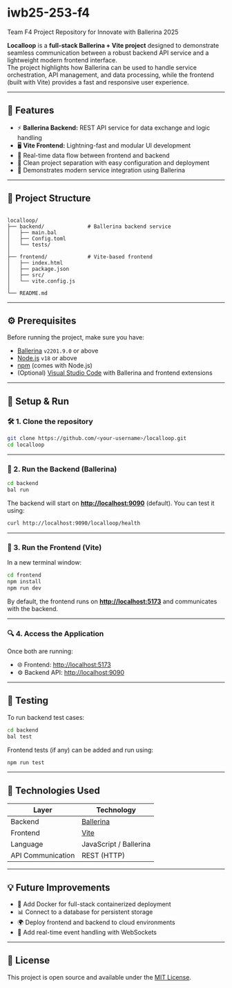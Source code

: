 # iwb25-253-f4
Team F4 Project Repository for Innovate with Ballerina 2025

**Localloop** is a **full-stack Ballerina + Vite project** designed to demonstrate seamless communication between a robust backend API service and a lightweight modern frontend interface.  
The project highlights how Ballerina can be used to handle service orchestration, API management, and data processing, while the frontend (built with Vite) provides a fast and responsive user experience.

---

## 🚀 Features

- ⚡ **Ballerina Backend:** REST API service for data exchange and logic handling  
- 🖥️ **Vite Frontend:** Lightning-fast and modular UI development  
- 🔄 Real-time data flow between frontend and backend  
- 🧩 Clean project separation with easy configuration and deployment  
- 🧠 Demonstrates modern service integration using Ballerina  

---

## 🧠 Project Structure

```

localloop/
├── backend/              # Ballerina backend service
│   ├── main.bal
│   ├── Config.toml
│   └── tests/
│
├── frontend/             # Vite-based frontend
│   ├── index.html
│   ├── package.json
│   ├── src/
│   └── vite.config.js
│
└── README.md

````

---

## ⚙️ Prerequisites

Before running the project, make sure you have:

- [Ballerina](https://ballerina.io/downloads/) `v2201.9.0` or above  
- [Node.js](https://nodejs.org/en/download/) `v18` or above  
- [npm](https://www.npmjs.com/) (comes with Node.js)  
- (Optional) [Visual Studio Code](https://code.visualstudio.com/) with Ballerina and frontend extensions

---

## 🧩 Setup & Run

### 🛠️ 1. Clone the repository
```bash
git clone https://github.com/<your-username>/localloop.git
cd localloop
````

---

### 🧱 2. Run the Backend (Ballerina)

```bash
cd backend
bal run
```

The backend will start on **[http://localhost:9090](http://localhost:9090)** (default).
You can test it using:

```bash
curl http://localhost:9090/localloop/health
```

---

### 🎨 3. Run the Frontend (Vite)

In a new terminal window:

```bash
cd frontend
npm install
npm run dev
```

By default, the frontend runs on **[http://localhost:5173](http://localhost:5173)** and communicates with the backend.

---

### 🔍 4. Access the Application

Once both are running:

* 🌐 Frontend: [http://localhost:5173](http://localhost:5173)
* ⚙️ Backend API: [http://localhost:9090](http://localhost:9090)

---

## 🧪 Testing

To run backend test cases:

```bash
cd backend
bal test
```

Frontend tests (if any) can be added and run using:

```bash
npm run test
```

---

## 🧰 Technologies Used

| Layer             | Technology                         |
| ----------------- | ---------------------------------- |
| Backend           | [Ballerina](https://ballerina.io/) |
| Frontend          | [Vite](https://vitejs.dev/)        |
| Language          | JavaScript / Ballerina             |
| API Communication | REST (HTTP)                        |

---

## 💡 Future Improvements

* 🧩 Add Docker for full-stack containerized deployment
* 📊 Connect to a database for persistent storage
* 🌍 Deploy frontend and backend to cloud environments
* 🧠 Add real-time event handling with WebSockets

---

## 🪪 License

This project is open source and available under the [MIT License](LICENSE).
